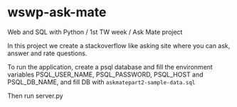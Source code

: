 # wswp-ask-mate
Web and SQL with Python / 1st TW week / Ask Mate project

In this project we create a stackoverflow like asking site where you can ask, answer and rate questions.

To run the application, create a psql database and fill the environment variables PSQL_USER_NAME, PSQL_PASSWORD, PSQL_HOST and PSQL_DB_NAME, and fill DB with ```askmatepart2-sample-data.sql``` 

Then run server.py 